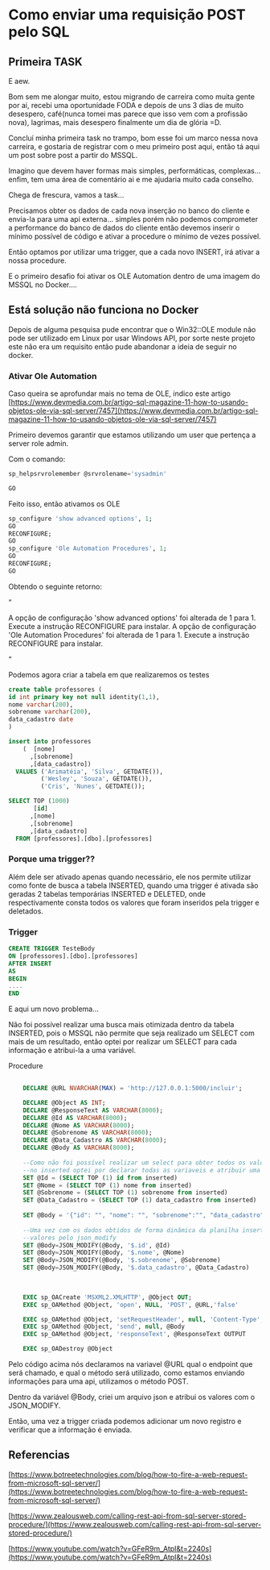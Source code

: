 # Como enviar uma requisição POST pelo SQL

## Primeira TASK

E aew.

Bom sem me alongar muito, estou migrando de carreira como muita gente por ai, recebi uma oportunidade FODA e depois de uns 3 dias de muito desespero, café(nunca tomei mas parece que isso vem com a profissão nova), lagrimas, mais desespero finalmente um dia de glória =D. 

Concluí minha primeira task no trampo, bom esse foi um marco nessa nova carreira, e gostaria de registrar com o meu primeiro post aqui, então tá aqui um post sobre post a partir do MSSQL.

Imagino que devem haver formas mais simples, performáticas, complexas… enfim, tem uma área de comentário ai e me ajudaria muito cada conselho.

Chega de frescura, vamos a task…

Precisamos obter os dados de cada nova inserção no banco do cliente e envia-la para uma api externa… simples porém não podemos comprometer a performance do banco de dados do cliente então devemos inserir o mínimo possível de código e ativar a procedure o mínimo de vezes possível.

Então optamos por utilizar uma trigger, que a cada novo INSERT, irá ativar a nossa procedure.

 E o primeiro desafio foi ativar os OLE Automation dentro de uma imagem do MSSQL no Docker….

## Está solução não funciona no Docker

Depois de alguma pesquisa pude encontrar que o Win32::OLE module não pode ser utilizado em Linux por usar Windows API, por sorte neste projeto este não era um requisito então pude abandonar a ideia de seguir no docker. 

### Ativar Ole Automation

Caso queira se aprofundar mais no tema de OLE, indico este artigo [https://www.devmedia.com.br/artigo-sql-magazine-11-how-to-usando-objetos-ole-via-sql-server/7457](https://www.devmedia.com.br/artigo-sql-magazine-11-how-to-usando-objetos-ole-via-sql-server/7457)

Primeiro devemos garantir que estamos utilizando um user que pertença a server role admin.

Com o comando:

```sql
sp_helpsrvrolemember @srvrolename='sysadmin'

GO
```


Feito isso, então ativamos os OLE 

```sql
sp_configure 'show advanced options', 1;
GO
RECONFIGURE;
GO
sp_configure 'Ole Automation Procedures', 1;
GO
RECONFIGURE;
GO
```

Obtendo o seguinte retorno:

“

A opção de configuração 'show advanced options' foi alterada de 1 para 1. Execute a instrução RECONFIGURE para instalar.
A opção de configuração 'Ole Automation Procedures' foi alterada de 1 para 1. Execute a instrução RECONFIGURE para instalar.

“

Podemos agora criar a tabela em que realizaremos os testes

```sql
create table professores (
id int primary key not null identity(1,1),
nome varchar(200),
sobrenome varchar(200),
data_cadastro date
)

insert into professores 
	(  [nome]
      ,[sobrenome]
      ,[data_cadastro])
  VALUES ('Arimatéia', 'Silva', GETDATE()),
		 ('Wesley', 'Souza', GETDATE()),
		 ('Cris', 'Nunes', GETDATE());

SELECT TOP (1000) 
	   [id]
	  ,[nome]
      ,[sobrenome]
      ,[data_cadastro]
  FROM [professores].[dbo].[professores]
```

### Porque uma trigger??

Além dele ser ativado apenas quando necessário, ele nos permite utilizar como fonte de busca a tabela INSERTED, quando uma trigger é ativada são geradas 2 tabelas temporárias INSERTED e DELETED, onde respectivamente consta todos os valores que foram inseridos pela trigger e deletados.

### Trigger

```sql
CREATE TRIGGER TesteBody
ON [professores].[dbo].[professores]
AFTER INSERT
AS
BEGIN
....
END
```

E aqui um novo problema…

Não foi possível realizar uma busca mais otimizada dentro da tabela INSERTED, pois o MSSQL não permite que seja realizado um SELECT com mais de um resultado, então optei por realizar um SELECT para cada informação e atribui-la a uma variável. 

Procedure

```sql
	
	DECLARE @URL NVARCHAR(MAX) = 'http://127.0.0.1:5000/incluir';

	DECLARE @Object AS INT;
	DECLARE @ResponseText AS VARCHAR(8000);
	DECLARE @Id AS VARCHAR(8000);
	DECLARE @Nome AS VARCHAR(8000);
	DECLARE @Sobrenome AS VARCHAR(8000);
	DECLARE @Data_Cadastro AS VARCHAR(8000);
	DECLARE @Body AS VARCHAR(8000);
	
	--Como não foi possível realizar um select para obter todos os valores inseridos 
	--no inserted optei por declarar todas as variaveis e atribuir uma por uma.
	SET @Id = (SELECT TOP (1) id from inserted)
	SET @Nome = (SELECT TOP (1) nome from inserted)
	SET @Sobrenome = (SELECT TOP (1) sobrenome from inserted)
	SET @Data_Cadastro = (SELECT TOP (1) data_cadastro from inserted)
	
	SET @Body = '{"id": "", "nome": "", "sobrenome":"", "data_cadastro":""}';
	
	--Uma vez com os dados obtidos de forma dinâmica da planilha inserted, atribuimos os
	--valores pelo json_modify
	SET @Body=JSON_MODIFY(@Body, '$.id', @Id)
	SET @Body=JSON_MODIFY(@Body, '$.nome', @Nome)
	SET @Body=JSON_MODIFY(@Body, '$.sobrenome', @Sobrenome)
	SET @Body=JSON_MODIFY(@Body, '$.data_cadastro', @Data_Cadastro)

	
	
	EXEC sp_OACreate 'MSXML2.XMLHTTP', @Object OUT;
	EXEC sp_OAMethod @Object, 'open', NULL, 'POST', @URL,'false'

	EXEC sp_OAMethod @Object, 'setRequestHeader', null, 'Content-Type', 'application/json'
	EXEC sp_OAMethod @Object, 'send', null, @Body
	EXEC sp_OAMethod @Object, 'responseText', @ResponseText OUTPUT

	EXEC sp_OADestroy @Object
```

Pelo código acima nós declaramos na variavel @URL qual o endpoint que será chamado, e qual o método será utilizado, como estamos enviando informações para uma api, utilizamos o método POST.

Dentro da variável @Body, criei um arquivo json e atribui os valores com o JSON_MODIFY.

Então, uma vez a trigger criada podemos adicionar um novo registro e verificar que a informação é enviada.

## Referencias

[https://www.botreetechnologies.com/blog/how-to-fire-a-web-request-from-microsoft-sql-server/](https://www.botreetechnologies.com/blog/how-to-fire-a-web-request-from-microsoft-sql-server/)

[https://www.zealousweb.com/calling-rest-api-from-sql-server-stored-procedure/](https://www.zealousweb.com/calling-rest-api-from-sql-server-stored-procedure/)

[https://www.youtube.com/watch?v=GFeR9m_AtpI&t=2240s](https://www.youtube.com/watch?v=GFeR9m_AtpI&t=2240s)
